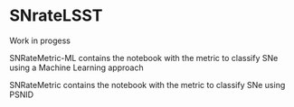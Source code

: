 # SNrateLSST

Work in progess


SNRateMetric-ML contains the notebook with the metric to classify SNe using a Machine Learning approach

SNRateMetric contains the notebook with the metric to classify SNe using PSNID
